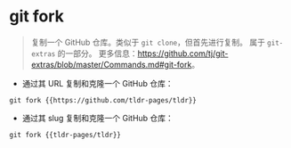 # git fork

> 复制一个 GitHub 仓库。类似于 `git clone`，但首先进行复制。
> 属于 `git-extras` 的一部分。
> 更多信息：<https://github.com/tj/git-extras/blob/master/Commands.md#git-fork>。

- 通过其 URL 复制和克隆一个 GitHub 仓库：

`git fork {{https://github.com/tldr-pages/tldr}}`

- 通过其 slug 复制和克隆一个 GitHub 仓库：

`git fork {{tldr-pages/tldr}}`